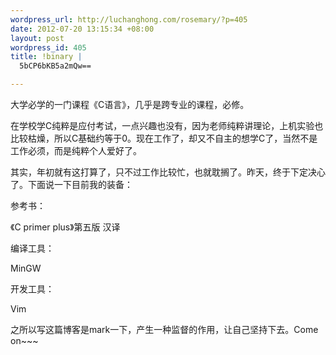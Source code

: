 ```yaml
--- 
wordpress_url: http://luchanghong.com/rosemary/?p=405
date: 2012-07-20 13:15:34 +08:00
layout: post
wordpress_id: 405
title: !binary |
  5bCP6bKB5a2mQw==

---
```

大学必学的一门课程《C语言》，几乎是跨专业的课程，必修。

在学校学C纯粹是应付考试，一点兴趣也没有，因为老师纯粹讲理论，上机实验也比较枯燥，所以C基础约等于0。现在工作了，却又不自主的想学C了，当然不是工作必须，而是纯粹个人爱好了。

其实，年初就有这打算了，只不过工作比较忙，也就耽搁了。昨天，终于下定决心了。下面说一下目前我的装备：

参考书：

《C primer plus》第五版 汉译

编译工具：

MinGW

开发工具：

Vim

之所以写这篇博客是mark一下，产生一种监督的作用，让自己坚持下去。Come on~~~

&nbsp;
